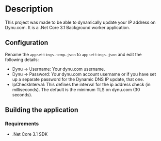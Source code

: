 ﻿# Description

This project was made to be able to dynamically update your IP address on Dynu.com. It is a .Net Core 3.1 Background worker application.

## Configuration

Rename the `appsettings.temp.json` to `appsettings.json` and edit the following details:

 - Dynu -> Username: Your dynu.com username.
 - Dynu -> Password: Your dynu.com account username or if you have set up a separate password for the Dynamic DNS IP update, that one.
 - IpCheckInterval: This defines the interval for the ip address check (in milliseconds). The default is the minimum TLS on dynu.com (30 seconds).

## Building the application

### Requirements
 - .Net Core 3.1 SDK